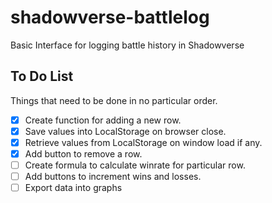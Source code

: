 # shadowverse-battlelog
Basic Interface for logging battle history in Shadowverse

## To Do List
Things that need to be done in no particular order.
 - [X] Create function for adding a new row.
 - [X] Save values into LocalStorage on browser close.
 - [X] Retrieve values from LocalStorage on window load if any.
 - [X] Add button to remove a row.
 - [ ] Create formula to calculate winrate for particular row.
 - [ ] Add buttons to increment wins and losses.
 - [ ] Export data into graphs
